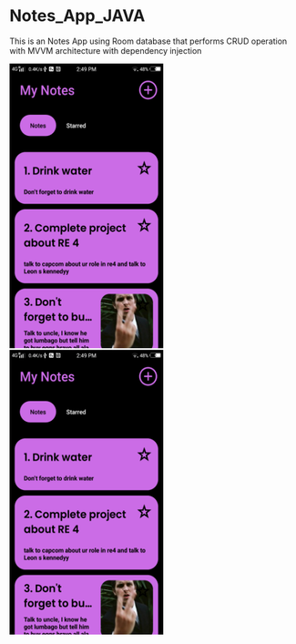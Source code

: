 # Notes_App_JAVA

This is an Notes App using Room database that performs CRUD operation with MVVM architecture with dependency injection

<img src="https://github.com/shalenMathew/Notes_App_JAVA/blob/master/github%20pics/Screenshot_20230915_144937.png" alt="Splash_Screen" width="270" height="500">
<img src="https://github.com/shalenMathew/Notes_App_JAVA/blob/master/github%20pics/Screenshot_20230915_144937.png" alt="main" width="270" height="500">
